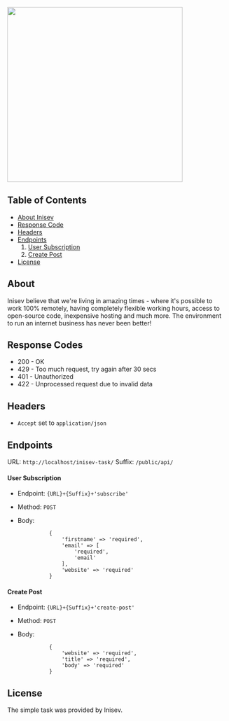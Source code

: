 <p><a href="https://inisev.com" target="_blank"><img src="https://inisev.com/themes/inisev-theme/assets/images/about-us/header-logo.png" width="400"></a></p>

## Table of Contents
- [About Inisev](#about)
- [Response Code](#response-codes)
- [Headers](#headers)
- [Endpoints](#endpoints)
    1. [User Subscription](#user-subscription)
    2. [Create Post](#create-post)
- [License](#license)

## About

Inisev believe that we're living in amazing times - where it's possible to work 100% remotely, having completely flexible working hours, access to open-source code, inexpensive hosting and much more. The environment to run an internet business has never been better!

## Response Codes

- 200 - OK
- 429 - Too much request, try again after 30 secs 
- 401 - Unauthorized
- 422 - Unprocessed request due to invalid data

## Headers

- `Accept` set to `application/json`

## Endpoints

URL: `http://localhost/inisev-task/`
Suffix: `/public/api/`

#### User Subscription

- Endpoint: `{URL}+{Suffix}+'subscribe'`
- Method: `POST`
- Body:

                {
                    'firstname' => 'required',
                    'email' => [
                        'required',
                        'email'
                    ],
                    'website' => 'required'
                }

#### Create Post

- Endpoint: `{URL}+{Suffix}+'create-post'`
- Method: `POST`
- Body:

                {
                    'website' => 'required',
                    'title' => 'required',
                    'body' => 'required'
                }

## License

The simple task was provided by Inisev.

